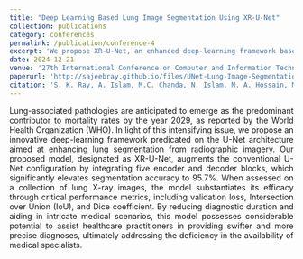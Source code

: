 ```yaml
---
title: "Deep Learning Based Lung Image Segmentation Using XR-U-Net"
collection: publications
category: conferences
permalink: /publication/conference-4
excerpt: 'We propose XR-U-Net, an enhanced deep-learning framework based on U-Net, achieving 95.7% segmentation accuracy for lung X-ray images. This model can aid healthcare professionals by improving diagnostic speed and accuracy in detecting lung-associated pathologies.'
date: 2024-12-21
venue: '27th International Conference on Computer and Information Technology (ICCIT), Cox’s Bazar, Bangladesh.'
paperurl: 'http://sajeebray.github.io/files/UNet-Lung-Image-Segmentation.pdf'
citation: 'S. K. Ray, A. Islam, M.C. Chanda, N. Islam, M. A. Hossain, M. A. R. Hasan and Alamin, "Deep Learning Based Lung Image Segmentation Using XR-U-Net", 2024 27th International Conference on Computer and Information Technology (ICCIT), Cox’s Bazar, Bangladesh, 2024, pp. 1-6'
---
```


<div align="justify"> 
Lung-associated pathologies are anticipated to emerge as the predominant contributor to mortality rates by the year 2029, as reported by the World Health Organization (WHO). In light of this intensifying issue, we propose an innovative deep-learning framework predicated on the U-Net architecture aimed at enhancing lung segmentation from radiographic imagery. Our proposed model, designated as XR-U-Net, augments the conventional U-Net configuration by integrating five encoder and decoder blocks, which significantly elevates segmentation accuracy to 95.7%. When assessed on a collection of lung X-ray images, the model substantiates its efficacy through critical performance metrics, including validation loss, Intersection over Union (IoU), and Dice coefficient. By reducing diagnostic duration and aiding in intricate medical scenarios, this model possesses considerable potential to assist healthcare practitioners in providing swifter and more precise diagnoses, ultimately addressing the deficiency in the availability of medical specialists.
</div>
